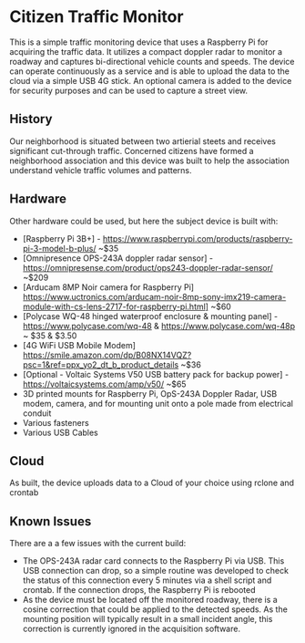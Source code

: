 # Citizen Traffic Monitor

This is a simple traffic monitoring device that uses a Raspberry Pi for acquiring the traffic data. It
utilizes a compact doppler radar to monitor a roadway and captures bi-directional vehicle counts and speeds.
The device can operate continuously as a service and is able to upload the data to the cloud via a simple 
USB 4G stick. An optional camera is added to the device for security purposes and can be used to capture a 
street view.

## History 
Our neighborhood is situated between two artierial steets and receives significant cut-through traffic.
Concerned citizens have formed a neighborhood association and this device was built to help the 
association understand vehicle traffic volumes and patterns. 

## Hardware
Other hardware could be used, but here the subject device is built with:
 * [Raspberry Pi 3B+] - https://www.raspberrypi.com/products/raspberry-pi-3-model-b-plus/ ~$35
 * [Omnipresence OPS-243A doppler radar sensor] - https://omnipresense.com/product/ops243-doppler-radar-sensor/ ~$209
 * [Arducam 8MP Noir camera for Raspberry Pi] https://www.uctronics.com/arducam-noir-8mp-sony-imx219-camera-module-with-cs-lens-2717-for-raspberry-pi.html] ~$60
 * [Polycase WQ-48 hinged waterproof enclosure & mounting panel]  - https://www.polycase.com/wq-48 & https://www.polycase.com/wq-48p ~ $35 & $3.50 
 * [4G WiFi USB Mobile Modem] https://smile.amazon.com/dp/B08NX14VQZ?psc=1&ref=ppx_yo2_dt_b_product_details ~$36
 * [Optional - Voltaic Systems V50 USB battery pack for backup power] - https://voltaicsystems.com/amp/v50/ ~$65
 * 3D printed mounts for Raspberry Pi, OpS-243A Doppler Radar, USB modem, camera, and for mounting unit onto a pole made from electrical conduit
 * Various fasteners
 * Various USB Cables

## Cloud
As built, the device uploads data to a Cloud of your choice using rclone and crontab

## Known Issues
There are a a few issues with the current build:
 * The OPS-243A radar card connects to the Raspberry Pi via USB. This USB connection can drop, so a simple
   routine was developed to check the status of this connection every 5  minutes via a shell script and
   crontab. If the connection drops, the Raspberry Pi is rebooted
 * As the device must be located off the monitored roadway, there is a cosine correction that could be
   applied to the detected speeds. As the mounting position will typically result in a small incident
   angle, this correction is currently ignored in the acquisition software.
